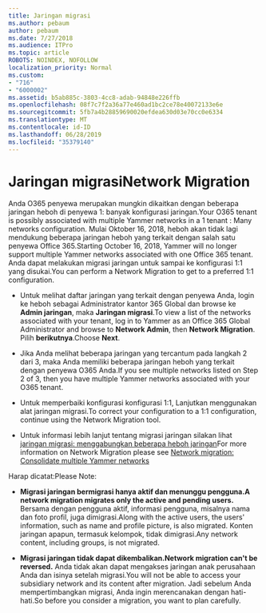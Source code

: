 ```yaml
---
title: Jaringan migrasi
ms.author: pebaum
author: pebaum
ms.date: 7/27/2018
ms.audience: ITPro
ms.topic: article
ROBOTS: NOINDEX, NOFOLLOW
localization_priority: Normal
ms.custom:
- "716"
- "6000002"
ms.assetid: b5ab885c-3803-4cc8-adab-94848e226ffb
ms.openlocfilehash: 08f7c7f2a36a77e460ad1bc2ce78e40072133e6e
ms.sourcegitcommit: 5fb7a4b28859690020efdea630d03e70cc0e6334
ms.translationtype: MT
ms.contentlocale: id-ID
ms.lasthandoff: 06/28/2019
ms.locfileid: "35379140"
---
```

# <a name="network-migration"></a><span data-ttu-id="276d8-102">Jaringan migrasi</span><span class="sxs-lookup"><span data-stu-id="276d8-102">Network Migration</span></span>

<span data-ttu-id="276d8-103">Anda O365 penyewa merupakan mungkin dikaitkan dengan beberapa jaringan heboh di penyewa 1: banyak konfigurasi jaringan.</span><span class="sxs-lookup"><span data-stu-id="276d8-103">Your O365 tenant is possibly associated with multiple Yammer networks in a 1 tenant : Many networks configuration.</span></span> <span data-ttu-id="276d8-104">Mulai Oktober 16, 2018, heboh akan tidak lagi mendukung beberapa jaringan heboh yang terkait dengan salah satu penyewa Office 365.</span><span class="sxs-lookup"><span data-stu-id="276d8-104">Starting October 16, 2018, Yammer will no longer support multiple Yammer networks associated with one Office 365 tenant.</span></span> <span data-ttu-id="276d8-105">Anda dapat melakukan migrasi jaringan untuk sampai ke konfigurasi 1:1 yang disukai.</span><span class="sxs-lookup"><span data-stu-id="276d8-105">You can perform a Network Migration to get to a preferred 1:1 configuration.</span></span>
  
- <span data-ttu-id="276d8-106">Untuk melihat daftar jaringan yang terkait dengan penyewa Anda, login ke heboh sebagai Administrator kantor 365 Global dan browse ke **Admin jaringan**, maka **Jaringan migrasi**.</span><span class="sxs-lookup"><span data-stu-id="276d8-106">To view a list of the networks associated with your tenant, log in to Yammer as an Office 365 Global Administrator and browse to **Network Admin**, then **Network Migration**.</span></span> <span data-ttu-id="276d8-107">Pilih **berikutnya**.</span><span class="sxs-lookup"><span data-stu-id="276d8-107">Choose **Next**.</span></span>

- <span data-ttu-id="276d8-108">Jika Anda melihat beberapa jaringan yang tercantum pada langkah 2 dari 3, maka Anda memiliki beberapa jaringan heboh yang terkait dengan penyewa O365 Anda.</span><span class="sxs-lookup"><span data-stu-id="276d8-108">If you see multiple networks listed on Step 2 of 3, then you have multiple Yammer networks associated with your O365 tenant.</span></span>

- <span data-ttu-id="276d8-109">Untuk memperbaiki konfigurasi konfigurasi 1:1, Lanjutkan menggunakan alat jaringan migrasi.</span><span class="sxs-lookup"><span data-stu-id="276d8-109">To correct your configuration to a 1:1 configuration, continue using the Network Migration tool.</span></span>

- <span data-ttu-id="276d8-110">Untuk informasi lebih lanjut tentang migrasi jaringan silakan lihat [jaringan migrasi: menggabungkan beberapa heboh jaringan](https://support.office.com/article/a22c1b20-9231-4ce2-a916-392b1056d002)</span><span class="sxs-lookup"><span data-stu-id="276d8-110">For more information on Network Migration please see [Network migration: Consolidate multiple Yammer networks](https://support.office.com/article/a22c1b20-9231-4ce2-a916-392b1056d002)</span></span>

<span data-ttu-id="276d8-111">Harap dicatat:</span><span class="sxs-lookup"><span data-stu-id="276d8-111">Please Note:</span></span>
  
- <span data-ttu-id="276d8-112">**Migrasi jaringan bermigrasi hanya aktif dan menunggu pengguna.**</span><span class="sxs-lookup"><span data-stu-id="276d8-112">**A network migration migrates only the active and pending users.**</span></span> <span data-ttu-id="276d8-113">Bersama dengan pengguna aktif, informasi pengguna, misalnya nama dan foto profil, juga dimigrasi.</span><span class="sxs-lookup"><span data-stu-id="276d8-113">Along with the active users, the users' information, such as name and profile picture, is also migrated.</span></span> <span data-ttu-id="276d8-114">Konten jaringan apapun, termasuk kelompok, tidak dimigrasi.</span><span class="sxs-lookup"><span data-stu-id="276d8-114">Any network content, including groups, is not migrated.</span></span>

- <span data-ttu-id="276d8-115">**Migrasi jaringan tidak dapat dikembalikan.**</span><span class="sxs-lookup"><span data-stu-id="276d8-115">**Network migration can't be reversed.**</span></span> <span data-ttu-id="276d8-116">Anda tidak akan dapat mengakses jaringan anak perusahaan Anda dan isinya setelah migrasi.</span><span class="sxs-lookup"><span data-stu-id="276d8-116">You will not be able to access your subsidiary network and its content after migration.</span></span> <span data-ttu-id="276d8-117">Jadi sebelum Anda mempertimbangkan migrasi, Anda ingin merencanakan dengan hati-hati.</span><span class="sxs-lookup"><span data-stu-id="276d8-117">So before you consider a migration, you want to plan carefully.</span></span>

